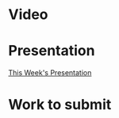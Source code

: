 
# Video

# Presentation
[This Week's Presentation](_presentations/presentationWeek02.md)

# Work to submit